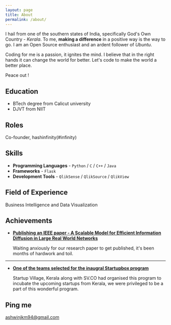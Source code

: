 ```yaml
---
layout: page
title: About
permalink: /about/
---
```


I hail from one of the southern states of India, specifically God's Own Country - *Kerala*. To me, **making a difference**  in a positive way is the way to go. I am an Open Source enthusiast and an ardent follower of *Ubuntu*.

Coding for me is a passion, it ignites the mind. I believe that in the right hands it can change the world for better. Let's code to make the world a better place.

Peace out !

## Education

* BTech degree from Calicut university
* DJVT from NIIT

## Roles

Co-founder, hashinfinity(#infinity)

## Skills

* **Programming Languages** - `Python` / `C` / `C++` / `Java`
* **Frameworks** - `Flask`     
* **Development Tools** - `QlikSense` / `QlikSource` / `QlikView`

## Field of Experience

Business Intelligence and Data Visualization
    
## Achievements


* [**Publishing an IEEE paper -  A Scalable Model for Efficient Information Diffusion in Large Real World Networks**](#) 
   
  Waiting anxiously for our research paper to get published, it's been months of hardwork and toil.

***

* [**One of the teams selected for the inaugral Startupbox program**](#) 

    Startup Village, Kerala along with SV.CO had organised this program to incubate the upcoming startups from Kerala, we were privileged to be a part of this wonderful program.





## Ping me

[ashwinjkm94@gmail.com](mailto:ashwinjkm94@gmail.com)
